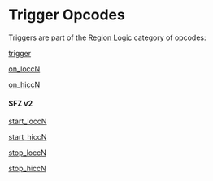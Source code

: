 ---
---
# Trigger Opcodes

Triggers are part of the [Region Logic](/categories/region_logic)
category of opcodes:

[trigger](/opcodes/sfz_1/trigger)

[on_loccN](/opcodes/sfz_1/on_lo_hiccN)

[on_hiccN](/opcodes/sfz_1/on_lo_hiccN)

#### SFZ v2

[start_loccN](/opcodes/sfz_2/start_lo_hiccN)

[start_hiccN](/opcodes/sfz_2/start_lo_hiccN)

[stop_loccN](/opcodes/sfz_2/stop_lo_hiccN)

[stop_hiccN](/opcodes/sfz_2/stop_lo_hiccN)
